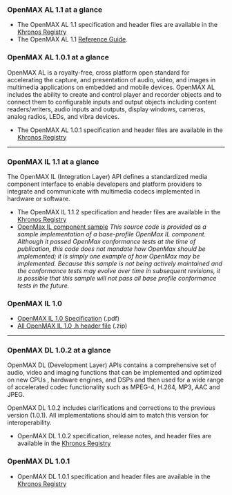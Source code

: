 ### OpenMAX AL 1.1 at a glance

*   The OpenMAX AL 1.1 specification and header files are available in the [Khronos Registry](/registry/omxal/)
*   The OpenMAX AL 1.1 [Reference Guide](https://www.khronos.org/files/openmax-al-1-1-quick-reference.pdf).

### OpenMAX AL 1.0.1 at a glance

OpenMAX AL is a royalty-free, cross platform open standard for accelerating the capture, and presentation of audio, video, and images in multimedia applications on embedded and mobile devices. OpenMAX AL includes the ability to create and control player and recorder objects and to connect them to configurable inputs and output objects including content readers/writers, audio inputs and outputs, display windows, cameras, analog radios, LEDs, and vibra devices.

*   The OpenMAX AL 1.0.1 specification and header files are available in the [Khronos Registry](https://www.khronos.org/registry/omxal/)

* * *

### OpenMAX IL 1.1 at a glance

The OpenMAX IL (Integration Layer) API defines a standardized media component interface to enable developers and platform providers to integrate and communicate with multimedia codecs implemented in hardware or software.

*   The OpenMAX IL 1.1.2 specification and header files are available in the [Khronos Registry](https://www.khronos.org/registry/omxil/)
*   [OpenMax IL component sample](https://www.khronos.org/files/openmax/sample_implementation/OMX_CONF_MyComponent_Alt.c)
    _This source code is provided as a sample implementation of a base-profile OpenMax IL component. Although it passed OpenMax conformance tests at the time of publication, this code does not mandate how OpenMax should be implemented; it is simply one example of how OpenMax may be implemented. Because this sample is not being actively maintained and the conformance tests may evolve over time in subsequent revisions, it is possible that this sample will not pass all base profile conformance tests in the future._

### OpenMAX IL 1.0

*   [OpenMAX IL 1.0 Specification](https://www.khronos.org/files/openmax_il_spec_1_0.pdf) (.pdf)
*   [All OpenMAX IL 1.0 .h header file](https://www.khronos.org/files/openmax/headers/omx_il_v1/omx_il_v1.zip) (.zip)  

* * *

### OpenMAX DL 1.0.2 at a glance

OpenMAX DL (Development Layer) APIs contains a comprehensive set of audio, video and imaging functions that can be implemented and optimized on new CPUs , hardware engines, and DSPs and then used for a wide range of accelerated codec functionality such as MPEG-4, H.264, MP3, AAC and JPEG.

OpenMAX DL 1.0.2 includes clarifications and corrections to the previous version (1.0.1). All implementations should aim to match this version for interoperability.

*   OpenMAX DL 1.0.2 specification, release notes, and header files are available in the [Khronos Registry](https://www.khronos.org/registry/omxdl/)

### OpenMAX DL 1.0.1

*   OpenMAX DL 1.0.1 specification and header files are available in the [Khronos Registry](https://www.khronos.org/registry/omxdl/)